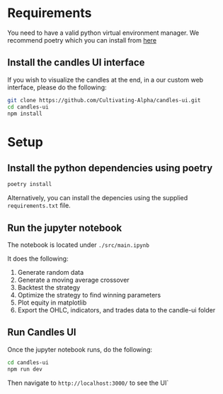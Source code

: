 # Requirements
You need to have a valid python virtual environment manager. We recommend poetry which you can install from [here](https://python-poetry.org/docs/)

## Install the candles UI interface
If you wish to visualize the candles at the end, in a our custom web interface, please do the following:

```bash
git clone https://github.com/Cultivating-Alpha/candles-ui.git
cd candles-ui
npm install
```

# Setup
##  Install the python dependencies using poetry
```bash
poetry install 
```

Alternatively, you can install the depencies using the supplied `requirements.txt` file.

## Run the jupyter notebook
The notebook is located under `./src/main.ipynb`

It does the following:
1. Generate random data
2. Generate a moving average crossover
3. Backtest the strategy
4. Optimize the strategy to find winning parameters
5. Plot equity in matplotlib
6. Export the OHLC, indicators, and trades data to the candle-ui folder



## Run Candles UI 
Once the jupyter notebook runs, do the following:
```bash
cd candles-ui
npm run dev
```

Then navigate to `http://localhost:3000/` to see the UI`
